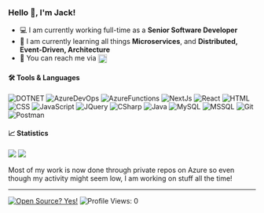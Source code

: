 ### Hello 👋, I'm Jack!

- 💻 I am currently working full-time as a <b>Senior Software Developer</b>
- 🌱 I am currently learning all things **Microservices**, and **Distributed, Event-Driven, Architecture**
- 📲 You can reach me via <a href="https://www.linkedin.com/in/jack-farhall-847259160/" target="blank"><img align="center"
      src="https://img.icons8.com/fluency/48/000000/linkedin.png"
      alt="jack farhall" height="18" width="18" /></a>

#### 🛠️ Tools & Languages

![DOTNET](https://img.shields.io/badge/.net-512BD4.svg?&style=for-the-badge&logo=dotnet&logoColor=white)
![AzureDevOps](https://img.shields.io/badge/DevOps-0078D7.svg?&style=for-the-badge&logo=azuredevops&logoColor=white)
![AzureFunctions](https://img.shields.io/badge/Functions-0062AD.svg?&style=for-the-badge&logo=azurefunctions&logoColor=white)
![NextJs](https://img.shields.io/badge/Next-000000.svg?&style=for-the-badge&logo=nextdotjs&logoColor=white)
![React](https://img.shields.io/badge/React-20232A.svg?&style=for-the-badge&logo=react&logoColor=white)
![HTML](https://img.shields.io/badge/html5%20-%23E34F26.svg?&style=for-the-badge&logo=html5&logoColor=white)
![CSS](https://img.shields.io/badge/css3%20-%231572B6.svg?&style=for-the-badge&logo=css3&logoColor=white)
![JavaScript](https://img.shields.io/badge/javascript%20-%23323330.svg?&style=for-the-badge&logo=javascript&logoColor=%23F7DF1E)
![JQuery](https://img.shields.io/badge/jQuery-0769AD?style=for-the-badge&logo=jquery&logoColor=white)
![CSharp](https://img.shields.io/badge/c%23%20-%23239120.svg?&style=for-the-badge&logo=c-sharp&logoColor=white)
![Java](https://img.shields.io/badge/java-%23ED8B00.svg?&style=for-the-badge&logo=java&logoColor=white)
![MySQL](https://img.shields.io/badge/MYSQL-4479A1.svg?&style=for-the-badge&logo=mysql&logoColor=white)
![MSSQL](https://img.shields.io/badge/MSSQL-CC2927.svg?&style=for-the-badge&logo=microsoftsqlserver&logoColor=white)
![Git](https://img.shields.io/badge/git%20-%23F05033.svg?&style=for-the-badge&logo=git&logoColor=white)
![Postman](https://img.shields.io/badge/Postman-FF6C37?style=for-the-badge&logo=Postman&logoColor=white)

#### 📈 Statistics

<p>
  <img src ="https://github-readme-stats.vercel.app/api?username=Scarso327&show_icons=true&hide_border=true&include_all_commits=true&count_private=true&theme=dark">
  <img src ="https://github-readme-stats.vercel.app/api/top-langs/?username=Scarso327&layout=compact&hide_border=true&langs_count=8&theme=dark">
</p>
<p>
  Most of my work is now done through private repos on Azure so even though my activity might seem low, I am working on stuff all the time!
</p>

---
[![Open Source? Yes!](https://badgen.net/badge/Open%20Source%20%3F/Yes%21/blue?icon=github)](#)
![Profile Views: 0](https://komarev.com/ghpvc/?username=Scarso327)
